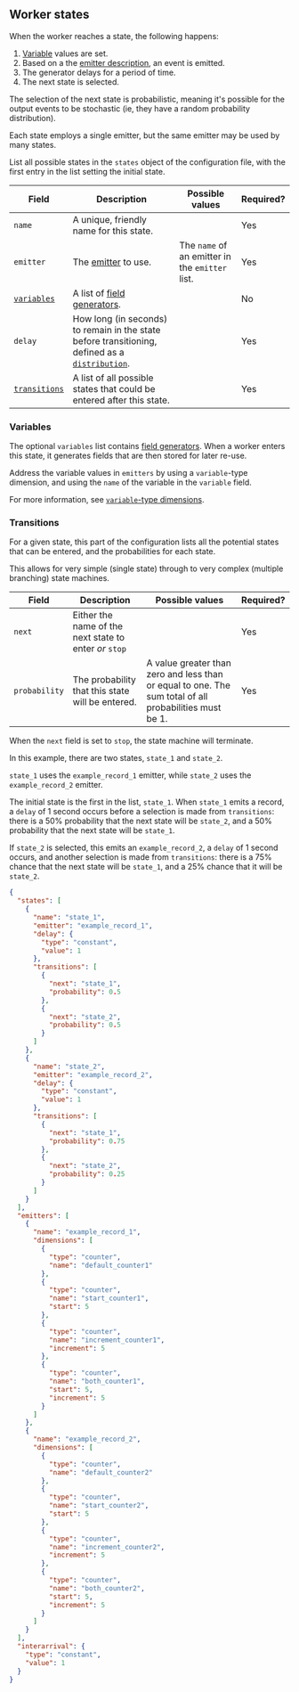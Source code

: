 ## Worker states

When the worker reaches a state, the following happens:

1. [Variable](#variables) values are set.
2. Based on a the [emitter description](./genspec-emitters.md), an event is emitted.
3. The generator delays for a period of time.
4. The next state is selected.

The selection of the next state is probabilistic, meaning it's possible for the output events to be stochastic (ie, they have a random probability distribution).

Each state employs a single emitter, but the same emitter may be used by many states.

List all possible states in the `states` object of the configuration file, with the first entry in the list setting the initial state.

| Field | Description | Possible values | Required? |
|---|---|---|---|
| `name` | A unique, friendly name for this state. |  | Yes |
| `emitter` | The [emitter](./genspec-emitters.md) to use. | The `name` of an emitter in the `emitter` list. | Yes |
| [`variables`](#variables) | A list of [field generators](./fieldgen.md). | | No |
| `delay` | How long (in seconds) to remain in the state before transitioning, defined as a [`distribution`](./distributions.md). | | Yes |
| [`transitions`](#transitions) | A list of all possible states that could be entered after this state. | | Yes |

### Variables

The optional `variables` list contains [field generators](./fieldgen.md). When a worker enters this state, it generates fields that are then stored for later re-use.

Address the variable values in `emitters` by using a `variable`-type dimension, and using the `name` of the variable in the `variable` field.

For more information, see [`variable`-type dimensions](./type-variable.md).

### Transitions

For a given state, this part of the configuration lists all the potential states that can be entered, and the probabilities for each state.

This allows for very simple (single state) through to very complex (multiple branching) state machines.

| Field | Description | Possible values | Required? |
|---|---|---|---|
| `next` | Either the name of the next state to enter _or_ `stop` |  | Yes |
| `probability` | The probability that this state will be entered. | A value greater than zero and less than or equal to one. The sum total of all probabilities must be 1. | Yes |

When the `next` field is set to `stop`, the state machine will terminate.

In this example, there are two states, `state_1` and `state_2`.

`state_1` uses the `example_record_1` emitter, while `state_2` uses the `example_record_2` emitter.

The initial state is the first in the list, `state_1`. When `state_1` emits a record, a `delay` of 1 second occurs before a selection is made from `transitions`: there is a 50% probability that the next state will be `state_2`, and a 50% probability that the next state will be `state_1`.

If `state_2` is selected, this emits an `example_record_2`, a `delay` of 1 second occurs, and another selection is made from `transitions`: there is a 75% chance that the next state will be `state_1`, and a 25% chance that it will be `state_2`.

```json
{
  "states": [
    {
      "name": "state_1",
      "emitter": "example_record_1",
      "delay": {
        "type": "constant",
        "value": 1
      },
      "transitions": [
        {
          "next": "state_1",
          "probability": 0.5
        },
        {
          "next": "state_2",
          "probability": 0.5
        }
      ]
    },
    {
      "name": "state_2",
      "emitter": "example_record_2",
      "delay": {
        "type": "constant",
        "value": 1
      },
      "transitions": [
        {
          "next": "state_1",
          "probability": 0.75
        },
        {
          "next": "state_2",
          "probability": 0.25
        }
      ]
    }
  ],
  "emitters": [
    {
      "name": "example_record_1",
      "dimensions": [
        {
          "type": "counter",
          "name": "default_counter1"
        },
        {
          "type": "counter",
          "name": "start_counter1",
          "start": 5
        },
        {
          "type": "counter",
          "name": "increment_counter1",
          "increment": 5
        },
        {
          "type": "counter",
          "name": "both_counter1",
          "start": 5,
          "increment": 5
        }
      ]
    },
    {
      "name": "example_record_2",
      "dimensions": [
        {
          "type": "counter",
          "name": "default_counter2"
        },
        {
          "type": "counter",
          "name": "start_counter2",
          "start": 5
        },
        {
          "type": "counter",
          "name": "increment_counter2",
          "increment": 5
        },
        {
          "type": "counter",
          "name": "both_counter2",
          "start": 5,
          "increment": 5
        }
      ]
    }
  ],
  "interarrival": {
    "type": "constant",
    "value": 1
  }
}
```
